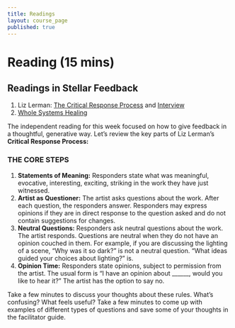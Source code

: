 ```yaml
---
title: Readings
layout: course_page
published: true
---
```


# Reading (15 mins)

## Readings in Stellar Feedback

1. Liz Lerman: [The Critical Response Process](https://lizlerman.com/critical-response-process/) and [Interview](https://github.com/p2pu/writing-for-change-2022/blob/gh-pages/essays/LizLermanInterview.pdf)
1. [Whole Systems Healing](https://github.com/p2pu/writing-for-change-2022/blob/gh-pages/essays/whole%20systems%20thinking.pdf)

The independent reading for this week focused on how to give feedback in a thoughtful, generative way. Let’s review the key parts of Liz Lerman’s **Critical Response Process:**

### THE CORE STEPS 

1. **Statements of Meaning:** Responders state what was meaningful, evocative, interesting, exciting, striking in the work they have just witnessed. 
1. **Artist as Questioner:** The artist asks questions about the work. After each question, the responders answer. Responders may express opinions if they are in direct response to the question asked and do not contain suggestions for changes. 
1. **Neutral Questions:** Responders ask neutral questions about the work. The artist responds. Questions are neutral when they do not have an opinion couched in them. For example, if you are discussing the lighting of a scene, “Why was it so dark?” is not a neutral question. “What ideas guided your choices about lighting?” is. 
1. **Opinion Time:** Responders state opinions, subject to permission from the artist. The usual form is “I have an opinion about ______, would you like to hear it?” The artist has the option to say no. 

Take a few minutes to discuss your thoughts about these rules. What’s confusing? What feels useful? Take a few minutes to come up with examples of different types of questions and save some of your thoughts in the facilitator guide.







